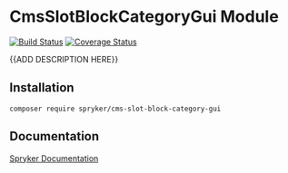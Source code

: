 # CmsSlotBlockCategoryGui Module
[![Build Status](https://travis-ci.org/spryker/cms-slot-block-category-gui.svg)](https://travis-ci.org/spryker/cms-slot-block-category-gui)
[![Coverage Status](https://coveralls.io/repos/github/spryker/cms-slot-block-category-gui/badge.svg)](https://coveralls.io/github/spryker/cms-slot-block-category-gui)

{{ADD DESCRIPTION HERE}}

## Installation

```
composer require spryker/cms-slot-block-category-gui
```

## Documentation

[Spryker Documentation](https://academy.spryker.com/developing_with_spryker/module_guide/modules.html)
